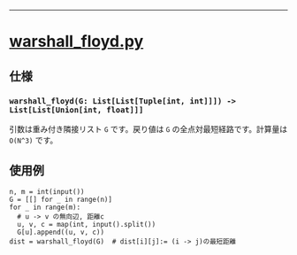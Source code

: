 ___

# [warshall_floyd.py](https://github.com/titanium-22/Library_py/blob/main/Graph/warshall_floyd.py)

## 仕様
###  `warshall_floyd(G: List[List[Tuple[int, int]]]) -> List[List[Union[int, float]]]`
引数は重み付き隣接リスト `G` です。戻り値は `G` の全点対最短経路です。計算量は `O(N^3)` です。

## 使用例
```
n, m = int(input())
G = [[] for _ in range(n)]
for _ in range(m):
  # u -> v の無向辺, 距離c
  u, v, c = map(int, input().split())
  G[u].append((u, v, c))
dist = warshall_floyd(G)  # dist[i][j]:= (i -> j)の最短距離
```
